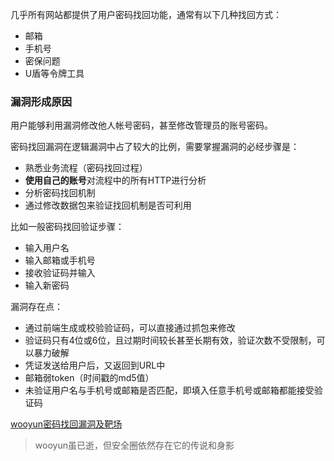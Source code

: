 几乎所有网站都提供了用户密码找回功能，通常有以下几种找回方式：

* 邮箱
* 手机号
* 密保问题
* U盾等令牌工具



### 漏洞形成原因

用户能够利用漏洞修改他人帐号密码，甚至修改管理员的账号密码。

密码找回漏洞在逻辑漏洞中占了较大的比例，需要掌握漏洞的必经步骤是：

* 熟悉业务流程（密码找回过程）
* **使用自己的账号**对流程中的所有HTTP进行分析
* 分析密码找回机制
* 通过修改数据包来验证找回机制是否可利用



比如一般密码找回验证步骤：

* 输入用户名
* 输入邮箱或手机号
* 接收验证码并输入
* 输入新密码



漏洞存在点：

* 通过前端生成或校验验证码，可以直接通过抓包来修改
* 验证码只有4位或6位，且过期时间较长甚至长期有效，验证次数不受限制，可以暴力破解
* 凭证发送给用户后，又返回到URL中
* 邮箱弱token（时间戳的md5值）
* 未验证用户名与手机号或邮箱是否匹配，即填入任意手机号或邮箱都能接受验证码



[wooyun密码找回漏洞及靶场](https://wooyun.js.org/drops/%E5%AF%86%E7%A0%81%E6%89%BE%E5%9B%9E%E9%80%BB%E8%BE%91%E6%BC%8F%E6%B4%9E%E6%80%BB%E7%BB%93.html)

> wooyun虽已逝，但安全圈依然存在它的传说和身影